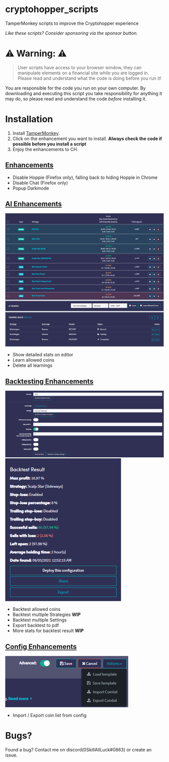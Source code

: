 cryptohopper_scripts
===

TamperMonkey scripts to improve the Cryptohopper experience

*Like these scripts? Consider sponsoring via the sponsor button.*

# ⚠️ Warning: ⚠️

> User scripts have access to your browser window, they can manipulate elements on a financial site while you are logged in. Please read and understand what the code is doing before you run it!

You are responsible for the code you run on your own computer. By downloading and executing this script you take responsibility for anything it may do, so please read and understand the code *before* installing it.

# Installation

1. Install [TamperMonkey](https://www.tampermonkey.net/).
2. Click on the enhancement you want to install. **Always check the code if possible before you install a script**
3. Enjoy the enhancements to CH.

## [Enhancements](https://raw.githubusercontent.com/0SkillAllLuck/cryptohopper_scripts/main/enhancements.user.js)

- Disable Hoppie (Firefox only), falling back to hiding Hoppie in Chrome
- Disable Chat (Firefox only)
- Popup Darkmode

## [AI Enhancements](https://raw.githubusercontent.com/0SkillAllLuck/cryptohopper_scripts/main/ai-enhancements.user.js)

![AI Stats](https://raw.githubusercontent.com/0SkillAllLuck/cryptohopper_scripts/main/images/ai-stats.png)
![AI Learn](https://raw.githubusercontent.com/0SkillAllLuck/cryptohopper_scripts/main/images/ai-learn.png)
![AI Delete](https://raw.githubusercontent.com/0SkillAllLuck/cryptohopper_scripts/main/images/ai-delete.png)

- Show detailed stats on editor
- Learn allowed coins
- Delete all learnings

## [Backtesting Enhancements](https://raw.githubusercontent.com/0SkillAllLuck/cryptohopper_scripts/main/backtesting-enhancements.user.js)

![Backtest Settings](https://raw.githubusercontent.com/0SkillAllLuck/cryptohopper_scripts/main/images/backtest-settings.png)
![Backtest Results](https://raw.githubusercontent.com/0SkillAllLuck/cryptohopper_scripts/main/images/backtest-results.png)

- Backtest allowed coins
- Backtest multiple Strategies **WIP**
- Backtest multiple Settings
- Export backtest to pdf
- More stats for backtest result **WIP**

## [Config Enhancements](https://raw.githubusercontent.com/0SkillAllLuck/cryptohopper_scripts/main/config-enhancements.user.js)

![Config](https://raw.githubusercontent.com/0SkillAllLuck/cryptohopper_scripts/main/images/config.png)

- Import / Export coin list from config

# Bugs?

Found a bug? Contact me on discord(0SkillAllLuck#0863) or create an issue.
